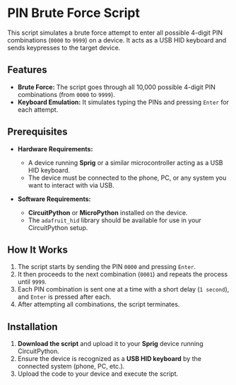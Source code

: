 # PIN Brute Force Script

This script simulates a brute force attempt to enter all possible 4-digit PIN combinations (`0000` to `9999`) on a device. It acts as a USB HID keyboard and sends keypresses to the target device.

## Features

- **Brute Force:** The script goes through all 10,000 possible 4-digit PIN combinations (from `0000` to `9999`).
- **Keyboard Emulation:** It simulates typing the PINs and pressing `Enter` for each attempt.

## Prerequisites

- **Hardware Requirements:**
  - A device running **Sprig** or a similar microcontroller acting as a USB HID keyboard.
  - The device must be connected to the phone, PC, or any system you want to interact with via USB.

- **Software Requirements:**
  - **CircuitPython** or **MicroPython** installed on the device.
  - The `adafruit_hid` library should be available for use in your CircuitPython setup.

## How It Works

1. The script starts by sending the PIN `0000` and pressing `Enter`.
2. It then proceeds to the next combination (`0001`) and repeats the process until `9999`.
3. Each PIN combination is sent one at a time with a short delay (`1 second`), and `Enter` is pressed after each.
4. After attempting all combinations, the script terminates.

## Installation

1. **Download the script** and upload it to your **Sprig** device running CircuitPython.
2. Ensure the device is recognized as a **USB HID keyboard** by the connected system (phone, PC, etc.).
3. Upload the code to your device and execute the script.

